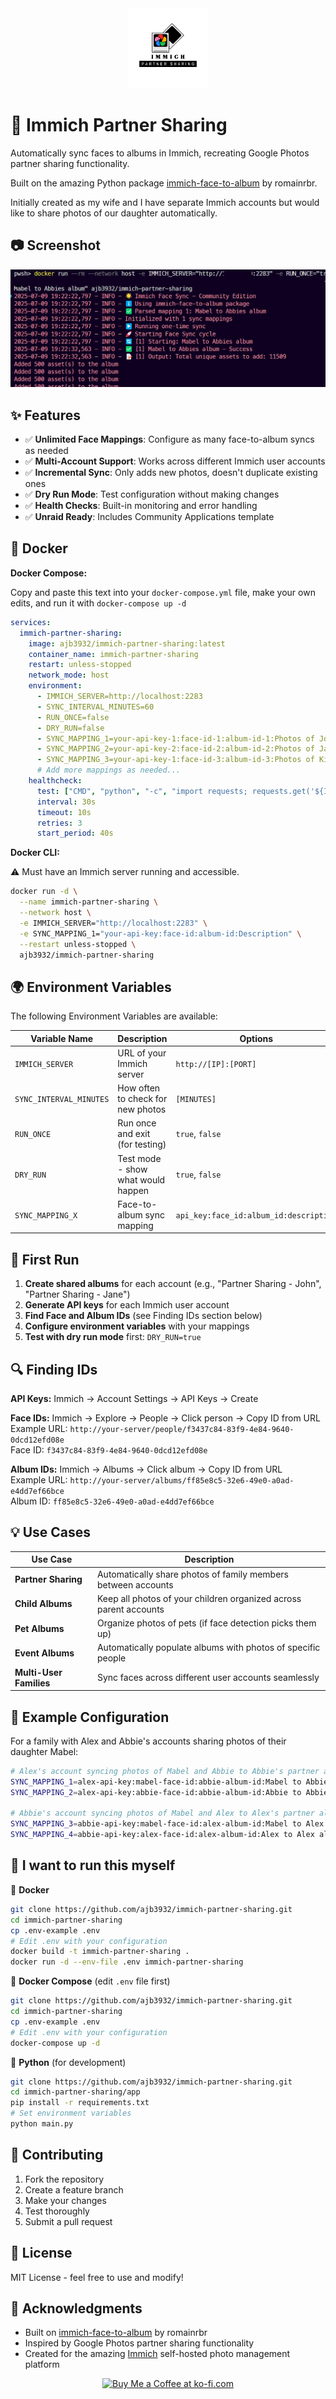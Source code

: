 <div align="center">
<a href="https://github.com/ajb3932/immich-partner-sharing"><img src="https://raw.githubusercontent.com/ajb3932/immich-partner-sharing/refs/heads/main/partnersharing.png" title="Logo" style="max-width:100%;" width="128" alt='App Logo' /></a>
</div>

# 🤝 Immich Partner Sharing

Automatically sync faces to albums in Immich, recreating Google Photos partner sharing functionality.

Built on the amazing Python package [immich-face-to-album](https://pypi.org/project/immich-face-to-album/) by romainrbr.

Initially created as my wife and I have separate Immich accounts but would like to share photos of our daughter automatically.

## 📷 Screenshot

<img src="https://raw.githubusercontent.com/ajb3932/immich-partner-sharing/main/screenshot.jpg" title="App Screenshot" style="max-width:100%;" alt='App Screenshot'/>

## ✨ Features

- ✅ **Unlimited Face Mappings**: Configure as many face-to-album syncs as needed
- ✅ **Multi-Account Support**: Works across different Immich user accounts  
- ✅ **Incremental Sync**: Only adds new photos, doesn't duplicate existing ones
- ✅ **Dry Run Mode**: Test configuration without making changes
- ✅ **Health Checks**: Built-in monitoring and error handling
- ✅ **Unraid Ready**: Includes Community Applications template

## 🐳 Docker 

**Docker Compose:**

Copy and paste this text into your `docker-compose.yml` file, make your own edits, and run it with `docker-compose up -d`

```yaml
services:
  immich-partner-sharing:
    image: ajb3932/immich-partner-sharing:latest
    container_name: immich-partner-sharing
    restart: unless-stopped
    network_mode: host
    environment:
      - IMMICH_SERVER=http://localhost:2283
      - SYNC_INTERVAL_MINUTES=60
      - RUN_ONCE=false
      - DRY_RUN=false
      - SYNC_MAPPING_1=your-api-key-1:face-id-1:album-id-1:Photos of John
      - SYNC_MAPPING_2=your-api-key-2:face-id-2:album-id-2:Photos of Jane
      - SYNC_MAPPING_3=your-api-key-1:face-id-3:album-id-3:Photos of Kids
      # Add more mappings as needed...
    healthcheck:
      test: ["CMD", "python", "-c", "import requests; requests.get('${IMMICH_SERVER}/api/server-info')"]
      interval: 30s
      timeout: 10s
      retries: 3
      start_period: 40s
```

**Docker CLI:**

⚠️ Must have an Immich server running and accessible.

```bash
docker run -d \
  --name immich-partner-sharing \
  --network host \
  -e IMMICH_SERVER="http://localhost:2283" \
  -e SYNC_MAPPING_1="your-api-key:face-id:album-id:Description" \
  --restart unless-stopped \
  ajb3932/immich-partner-sharing
```

## 🌍 Environment Variables

The following Environment Variables are available:

| Variable Name | Description | Options | Default Value |
|---------------|-------------|---------|---------------|
| `IMMICH_SERVER` | URL of your Immich server | `http://[IP]:[PORT]` | `http://localhost:2283` |
| `SYNC_INTERVAL_MINUTES` | How often to check for new photos | `[MINUTES]` | `60` |
| `RUN_ONCE` | Run once and exit (for testing) | `true`, `false` | `false` |
| `DRY_RUN` | Test mode - show what would happen | `true`, `false` | `false` |
| `SYNC_MAPPING_X` | Face-to-album sync mapping | `api_key:face_id:album_id:description` | None |

## 🚀 First Run

1. **Create shared albums** for each account (e.g., "Partner Sharing - John", "Partner Sharing - Jane")
2. **Generate API keys** for each Immich user account
3. **Find Face and Album IDs** (see Finding IDs section below)
4. **Configure environment variables** with your mappings
5. **Test with dry run mode** first: `DRY_RUN=true`

## 🔍 Finding IDs

**API Keys:** Immich → Account Settings → API Keys → Create

**Face IDs:** Immich → Explore → People → Click person → Copy ID from URL  
Example URL: `http://your-server/people/f3437c84-83f9-4e84-9640-0dcd12efd08e`  
Face ID: `f3437c84-83f9-4e84-9640-0dcd12efd08e`

**Album IDs:** Immich → Albums → Click album → Copy ID from URL  
Example URL: `http://your-server/albums/ff85e8c5-32e6-49e0-a0ad-e4dd7ef66bce`  
Album ID: `ff85e8c5-32e6-49e0-a0ad-e4dd7ef66bce`

## 💡 Use Cases

| Use Case | Description |
|----------|-------------|
| **Partner Sharing** | Automatically share photos of family members between accounts |
| **Child Albums** | Keep all photos of your children organized across parent accounts |
| **Pet Albums** | Organize photos of pets (if face detection picks them up) |
| **Event Albums** | Automatically populate albums with photos of specific people |
| **Multi-User Families** | Sync faces across different user accounts seamlessly |

## 📝 Example Configuration

For a family with Alex and Abbie's accounts sharing photos of their daughter Mabel:

```bash
# Alex's account syncing photos of Mabel and Abbie to Abbie's partner album
SYNC_MAPPING_1=alex-api-key:mabel-face-id:abbie-album-id:Mabel to Abbies album
SYNC_MAPPING_2=alex-api-key:abbie-face-id:abbie-album-id:Abbie to Abbies album

# Abbie's account syncing photos of Mabel and Alex to Alex's partner album  
SYNC_MAPPING_3=abbie-api-key:mabel-face-id:alex-album-id:Mabel to Alex album
SYNC_MAPPING_4=abbie-api-key:alex-face-id:alex-album-id:Alex to Alex album
```

## 🙋 I want to run this myself

🐳 **Docker**
```bash
git clone https://github.com/ajb3932/immich-partner-sharing.git
cd immich-partner-sharing
cp .env-example .env
# Edit .env with your configuration
docker build -t immich-partner-sharing .
docker run -d --env-file .env immich-partner-sharing
```

🐳 **Docker Compose** (edit `.env` file first)
```bash
git clone https://github.com/ajb3932/immich-partner-sharing.git
cd immich-partner-sharing
cp .env-example .env
# Edit .env with your configuration
docker-compose up -d
```

💾 **Python** (for development)
```bash
git clone https://github.com/ajb3932/immich-partner-sharing.git
cd immich-partner-sharing/app
pip install -r requirements.txt
# Set environment variables
python main.py
```

## 🤝 Contributing

1. Fork the repository
2. Create a feature branch
3. Make your changes
4. Test thoroughly
5. Submit a pull request

## 📄 License

MIT License - feel free to use and modify!

## 🙏 Acknowledgments

- Built on [immich-face-to-album](https://pypi.org/project/immich-face-to-album/) by romainrbr
- Inspired by Google Photos partner sharing functionality
- Created for the amazing [Immich](https://immich.app/) self-hosted photo management platform

<div align="center">
<a href='https://ko-fi.com/F1F11GNNZU' target='_blank'><img height='36' style='border:0px;height:36px;' src='https://storage.ko-fi.com/cdn/kofi4.png?v=6' border='0' alt='Buy Me a Coffee at ko-fi.com' /></a>
</div>

